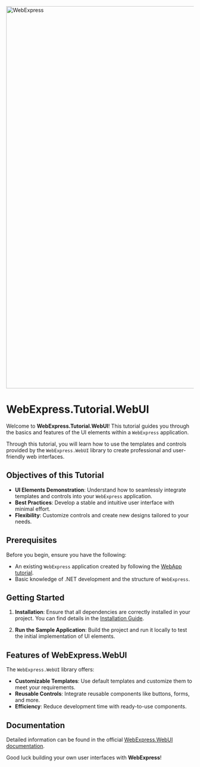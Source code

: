 <img src="https://raw.githubusercontent.com/ReneSchwarzer/WebExpress/main/assets/banner.png" alt="WebExpress" width="1024" />

# WebExpress.Tutorial.WebUI

Welcome to **WebExpress.Tutorial.WebUI**! This tutorial guides you through the basics and features of the UI elements within a `WebExpress` application.

Through this tutorial, you will learn how to use the templates and controls provided by the `WebExpress.WebUI` library to create professional and user-friendly web interfaces.

## Objectives of this Tutorial
- **UI Elements Demonstration**: Understand how to seamlessly integrate templates and controls into your `WebExpress` application.
- **Best Practices**: Develop a stable and intuitive user interface with minimal effort.
- **Flexibility**: Customize controls and create new designs tailored to your needs.

## Prerequisites
Before you begin, ensure you have the following:
- An existing `WebExpress` application created by following the [WebApp tutorial](https://github.com/ReneSchwarzer/WebExpress.Tutorial.WebApp#readme).
- Basic knowledge of .NET development and the structure of `WebExpress`.

## Getting Started
1. **Installation**:
   Ensure that all dependencies are correctly installed in your project. You can find details in the [Installation Guide](https://github.com/ReneSchwarzer/WebExpress/blob/main/doc/installation_guide.md).

2. **Run the Sample Application**:
   Build the project and run it locally to test the initial implementation of UI elements.

## Features of WebExpress.WebUI
The `WebExpress.WebUI` library offers:
- **Customizable Templates**: Use default templates and customize them to meet your requirements.
- **Reusable Controls**: Integrate reusable components like buttons, forms, and more.
- **Efficiency**: Reduce development time with ready-to-use components.

## Documentation
Detailed information can be found in the official [WebExpress.WebUI documentation](https://reneschwarzer.github.io/WebExpress.WebUI/).

Good luck building your own user interfaces with **WebExpress**!